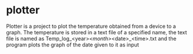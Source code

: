 # plotter
Plotter is a project to plot the temperature obtained from a device  to a graph. The temperature is stored in a text file of a specified name, the text file is named as  Temp_log_\<year>_\<month>_\<date>_\<time>.txt and the program plots the graph of the date given to it as input
